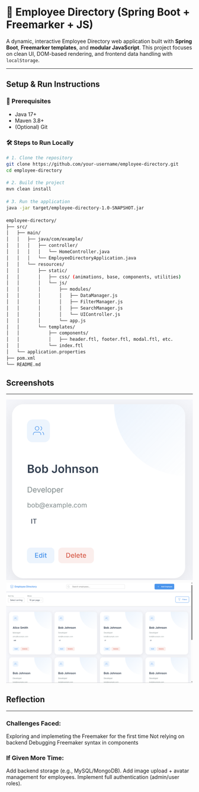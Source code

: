 # 👥 Employee Directory (Spring Boot + Freemarker + JS)

A dynamic, interactive Employee Directory web application built with **Spring Boot**, **Freemarker templates**, and **modular JavaScript**. This project focuses on clean UI, DOM-based rendering, and frontend data handling with `localStorage`.

---

##  Setup & Run Instructions

### 🧩 Prerequisites
- Java 17+
- Maven 3.8+
- (Optional) Git

### 🛠️ Steps to Run Locally

```bash
# 1. Clone the repository
git clone https://github.com/your-username/employee-directory.git
cd employee-directory

# 2. Build the project
mvn clean install

# 3. Run the application
java -jar target/employee-directory-1.0-SNAPSHOT.jar

employee-directory/
├── src/
│   ├── main/
│   │   ├── java/com/example/
│   │   │   ├── controller/
│   │   │   │   └── HomeController.java
│   │   │   └── EmployeeDirectoryApplication.java
│   │   └── resources/
│   │       ├── static/
│   │       │   ├── css/ (animations, base, components, utilities)
│   │       │   └── js/
│   │       │       ├── modules/
│   │       │       │   ├── DataManager.js
│   │       │       │   ├── FilterManager.js
│   │       │       │   ├── SearchManager.js
│   │       │       │   └── UIController.js
│   │       │       └── app.js
│   │       └── templates/
│   │           ├── components/
│   │           │   ├── header.ftl, footer.ftl, modal.ftl, etc.
│   │           └── index.ftl
│   └── application.properties
├── pom.xml
└── README.md
```

## Screenshots

---
![employee card](image.png)
![Main page](image-1.png)

## Reflection

---

### Challenges Faced:

Exploring and implemeting the Freemaker for the first time
Not relying on backend
Debugging Freemaker syntax in components

### If Given More Time:

Add backend storage (e.g., MySQL/MongoDB).
Add image upload + avatar management for employees.
Implement full authentication (admin/user roles).

